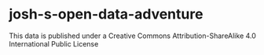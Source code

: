 # josh-s-open-data-adventure
This data is published under a Creative Commons Attribution-ShareAlike 4.0 International Public License
